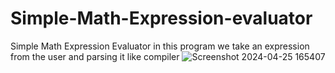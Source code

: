 # Simple-Math-Expression-evaluator
Simple Math Expression Evaluator
in this program we take an expression from the user and parsing it like compiler
![Screenshot 2024-04-25 165407](https://github.com/Mohamed0Mourad/Simple-Math-Expression-evaluator/assets/60931627/6fe91700-59ec-4d89-8839-d5bcf8354cb8)
